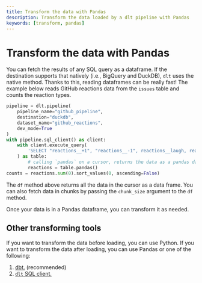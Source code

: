 ```yaml
---
title: Transform the data with Pandas
description: Transform the data loaded by a dlt pipeline with Pandas
keywords: [transform, pandas]
---
```


# Transform the data with Pandas

You can fetch the results of any SQL query as a dataframe. If the destination supports that
natively (i.e., BigQuery and DuckDB), `dlt` uses the native method. Thanks to this, reading
dataframes can be really fast! The example below reads GitHub reactions data from the `issues` table and
counts the reaction types.

```py
pipeline = dlt.pipeline(
    pipeline_name="github_pipeline",
    destination="duckdb",
    dataset_name="github_reactions",
    dev_mode=True
)
with pipeline.sql_client() as client:
    with client.execute_query(
        'SELECT "reactions__+1", "reactions__-1", reactions__laugh, reactions__hooray, reactions__rocket FROM issues'
    ) as table:
        # calling `pandas` on a cursor, returns the data as a pandas data frame
        reactions = table.pandas()
counts = reactions.sum(0).sort_values(0, ascending=False)
```

The `df` method above returns all the data in the cursor as a data frame. You can also fetch data in
chunks by passing the `chunk_size` argument to the `df` method.

Once your data is in a Pandas dataframe, you can transform it as needed.

## Other transforming tools

If you want to transform the data before loading, you can use Python. If you want to transform the
data after loading, you can use Pandas or one of the following:

1. [dbt.](dbt/dbt.md) (recommended)
2. [`dlt` SQL client.](sql.md)

